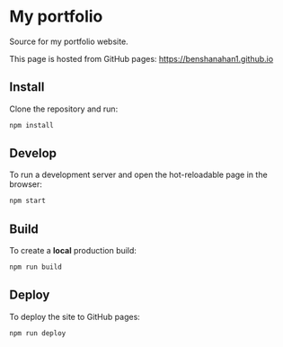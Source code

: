 # My portfolio
Source for my portfolio website.

This page is hosted from GitHub pages: https://benshanahan1.github.io

## Install
Clone the repository and run:
```bash
npm install
```

## Develop
To run a development server and open the hot-reloadable page in the browser:
```bash
npm start
```

## Build
To create a **local** production build:
```bash
npm run build
```

## Deploy
To deploy the site to GitHub pages:
```bash
npm run deploy
```

